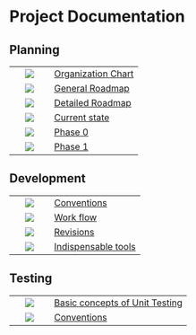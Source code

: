 # Project Documentation #

## Planning ##

<table>
<tr>
<td width='56px' align='center'><img src='http://quimeraengine.googlecode.com/svn/wiki/images/orgchart.jpg' /></td>
<td><a href='OrgChart.md'>Organization Chart</a></td>
</tr>
<tr>
<td width='56px' align='center'><img src='http://quimeraengine.googlecode.com/svn/wiki/images/roadmap.jpg' /></td>
<td><a href='Roadmap.md'>General Roadmap</a></td>
</tr>
<tr>
<td width='56px' align='center'><img src='http://quimeraengine.googlecode.com/svn/wiki/images/roadmap.jpg' /></td>
<td><a href='DetailedRoadmap.md'>Detailed Roadmap</a></td>
</tr>
<tr>
<td width='56px' align='center'><img src='http://quimeraengine.googlecode.com/svn/wiki/images/currentstate.jpg' /></td>
<td><a href='CurrentState.md'>Current state</a></td>
</tr>
<tr>
<td width='56px' align='center'><img src='http://quimeraengine.googlecode.com/svn/wiki/images/phase.jpg' /></td>
<td><a href='Phase0.md'>Phase 0</a></td>
</tr>
<tr>
<td width='56px' align='center'><img src='http://quimeraengine.googlecode.com/svn/wiki/images/phase.jpg' /></td>
<td><a href='Phase1.md'>Phase 1</a></td>
</tr>
</table>


## Development ##

<table>
<tr>
<td width='56px' align='center'><img src='http://quimeraengine.googlecode.com/svn/wiki/images/conventions.jpg' /></td>
<td><a href='Conventions.md'>Conventions</a></td>
</tr>
<tr>
<td width='56px' align='center'><img src='http://quimeraengine.googlecode.com/svn/wiki/images/workflow.jpg' /></td>
<td><a href='Workflow.md'>Work flow</a></td>
</tr>
<tr>
<td width='56px' align='center'><img src='http://quimeraengine.googlecode.com/svn/wiki/images/Libros.png' /></td>
<td><a href='Revisions.md'>Revisions</a></td>
</tr>
<tr>
<td width='56px' align='center'><img src='http://quimeraengine.googlecode.com/svn/wiki/images/Tools.png' /></td>
<td><a href='InTools.md'>Indispensable tools</a></td>
</tr>
</table>



## Testing ##

<table>
<tr>
<td width='56px' align='center'><img src='http://quimeraengine.googlecode.com/svn/wiki/images/Libros.png' /></td>
<td><a href='ConcepUnitTest.md'>Basic concepts of Unit Testing</a></td>
</tr>
<tr>
<td width='56px' align='center'><img src='http://quimeraengine.googlecode.com/svn/wiki/images/conventions.jpg' /></td>
<td><a href='ConvTests.md'>Conventions</a></td>
</tr>
</table>